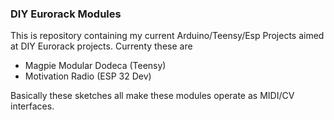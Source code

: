### DIY Eurorack Modules

This is repository containing my current Arduino/Teensy/Esp Projects aimed at DIY Eurorack projects. Currenty these are

* Magpie Modular Dodeca (Teensy)
* Motivation Radio (ESP 32 Dev)

Basically these sketches all make these modules operate as MIDI/CV interfaces. 


